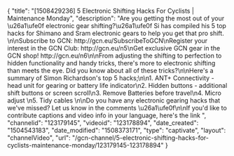 {
    "title": "[1508429236] 5 Electronic Shifting Hacks For Cyclists | Maintenance Monday",
    "description": "Are you getting the most out of your \u26a1\ufe0f electronic gear shifting?\u26a1\ufe0f Si has compiled his 5 top hacks for Shimano and Sram electronic gears to help you get that pro shift. \n\nSubscribe to GCN: http:\/\/gcn.eu\/SubscribeToGCN\nRegister your interest in the GCN Club: http:\/\/gcn.eu\/n5\nGet exclusive GCN gear in the GCN shop! http:\/\/gcn.eu\/n6\n\nFrom adjusting the shifting to perfection to hidden functionality and handy tricks, there's more to electronic shifting than meets the eye. Did you know about all of these tricks?\n\nHere's a summary of Simon Richardson's top 5 hacks;\n\n1. ANT+ Connectivity - head unit for gearing or battery life indicator\n2. Hidden buttons - additional shift buttons or screen scroll\n3. Remove Batteries before travel\n4. Micro adjust \n5. Tidy cables \n\nDo you have any electronic gearing hacks that we've missed? Let us know in the comments \u26a1\ufe0f\n\nIf you'd like to contribute captions and video info in your language, here's the link ",
    "channelid": "123179145",
    "videoid": "123178894",
    "date_created": "1504543183",
    "date_modified": "1508373171",
    "type": "captivate",
    "layout": "channelVideo",
    "url": "\/gcn-channel\/5-electronic-shifting-hacks-for-cyclists-maintenance-monday\/123179145-123178894"
}